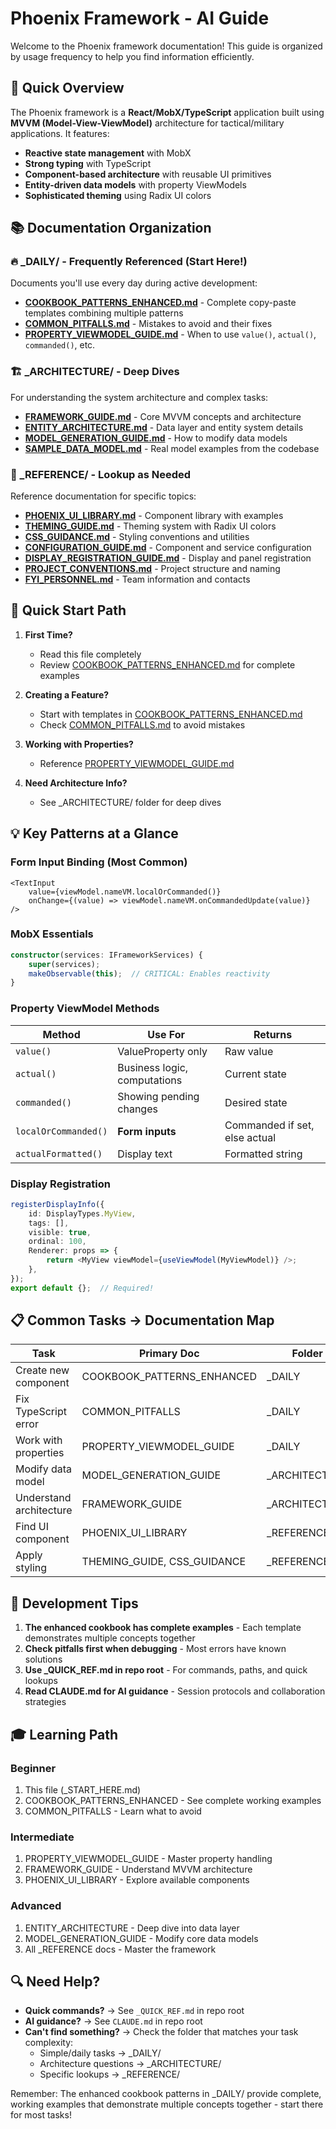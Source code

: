 # Phoenix Framework - AI Guide

Welcome to the Phoenix framework documentation! This guide is organized by usage frequency to help you find information efficiently.

## 🎯 Quick Overview

The Phoenix framework is a **React/MobX/TypeScript** application built using **MVVM (Model-View-ViewModel)** architecture for tactical/military applications. It features:

- **Reactive state management** with MobX
- **Strong typing** with TypeScript  
- **Component-based architecture** with reusable UI primitives
- **Entity-driven data models** with property ViewModels
- **Sophisticated theming** using Radix UI colors

## 📚 Documentation Organization

### 🔥 _DAILY/ - Frequently Referenced (Start Here!)
Documents you'll use every day during active development:

- **[COOKBOOK_PATTERNS_ENHANCED.md](_DAILY/COOKBOOK_PATTERNS_ENHANCED.md)** - Complete copy-paste templates combining multiple patterns
- **[COMMON_PITFALLS.md](_DAILY/COMMON_PITFALLS.md)** - Mistakes to avoid and their fixes
- **[PROPERTY_VIEWMODEL_GUIDE.md](_DAILY/PROPERTY_VIEWMODEL_GUIDE.md)** - When to use `value()`, `actual()`, `commanded()`, etc.

### 🏗️ _ARCHITECTURE/ - Deep Dives
For understanding the system architecture and complex tasks:

- **[FRAMEWORK_GUIDE.md](_ARCHITECTURE/FRAMEWORK_GUIDE.md)** - Core MVVM concepts and architecture
- **[ENTITY_ARCHITECTURE.md](_ARCHITECTURE/ENTITY_ARCHITECTURE.md)** - Data layer and entity system details
- **[MODEL_GENERATION_GUIDE.md](_ARCHITECTURE/MODEL_GENERATION_GUIDE.md)** - How to modify data models
- **[SAMPLE_DATA_MODEL.md](_ARCHITECTURE/SAMPLE_DATA_MODEL.md)** - Real model examples from the codebase

### 📖 _REFERENCE/ - Lookup as Needed
Reference documentation for specific topics:

- **[PHOENIX_UI_LIBRARY.md](_REFERENCE/PHOENIX_UI_LIBRARY.md)** - Component library with examples
- **[THEMING_GUIDE.md](_REFERENCE/THEMING_GUIDE.md)** - Theming system with Radix UI colors
- **[CSS_GUIDANCE.md](_REFERENCE/CSS_GUIDANCE.md)** - Styling conventions and utilities
- **[CONFIGURATION_GUIDE.md](_REFERENCE/CONFIGURATION_GUIDE.md)** - Component and service configuration
- **[DISPLAY_REGISTRATION_GUIDE.md](_REFERENCE/DISPLAY_REGISTRATION_GUIDE.md)** - Display and panel registration
- **[PROJECT_CONVENTIONS.md](_REFERENCE/PROJECT_CONVENTIONS.md)** - Project structure and naming
- **[FYI_PERSONNEL.md](_REFERENCE/FYI_PERSONNEL.md)** - Team information and contacts

## 🚀 Quick Start Path

1. **First Time?** 
   - Read this file completely
   - Review [COOKBOOK_PATTERNS_ENHANCED.md](_DAILY/COOKBOOK_PATTERNS_ENHANCED.md) for complete examples

2. **Creating a Feature?**
   - Start with templates in [COOKBOOK_PATTERNS_ENHANCED.md](_DAILY/COOKBOOK_PATTERNS_ENHANCED.md)
   - Check [COMMON_PITFALLS.md](_DAILY/COMMON_PITFALLS.md) to avoid mistakes

3. **Working with Properties?**
   - Reference [PROPERTY_VIEWMODEL_GUIDE.md](_DAILY/PROPERTY_VIEWMODEL_GUIDE.md)

4. **Need Architecture Info?**
   - See _ARCHITECTURE/ folder for deep dives

## 💡 Key Patterns at a Glance

### Form Input Binding (Most Common)
```tsx
<TextInput
    value={viewModel.nameVM.localOrCommanded()}
    onChange={(value) => viewModel.nameVM.onCommandedUpdate(value)}
/>
```

### MobX Essentials
```typescript
constructor(services: IFrameworkServices) {
    super(services);
    makeObservable(this);  // CRITICAL: Enables reactivity
}
```

### Property ViewModel Methods
| Method | Use For | Returns |
|--------|---------|---------|
| `value()` | ValueProperty only | Raw value |
| `actual()` | Business logic, computations | Current state |
| `commanded()` | Showing pending changes | Desired state |
| `localOrCommanded()` | **Form inputs** | Commanded if set, else actual |
| `actualFormatted()` | Display text | Formatted string |

### Display Registration
```typescript
registerDisplayInfo({
    id: DisplayTypes.MyView,
    tags: [],
    visible: true,
    ordinal: 100,
    Renderer: props => {
        return <MyView viewModel={useViewModel(MyViewModel)} />;
    },
});
export default {};  // Required!
```

## 📋 Common Tasks → Documentation Map

| Task | Primary Doc | Folder |
|------|------------|--------|
| Create new component | COOKBOOK_PATTERNS_ENHANCED | _DAILY |
| Fix TypeScript error | COMMON_PITFALLS | _DAILY |
| Work with properties | PROPERTY_VIEWMODEL_GUIDE | _DAILY |
| Modify data model | MODEL_GENERATION_GUIDE | _ARCHITECTURE |
| Understand architecture | FRAMEWORK_GUIDE | _ARCHITECTURE |
| Find UI component | PHOENIX_UI_LIBRARY | _REFERENCE |
| Apply styling | THEMING_GUIDE, CSS_GUIDANCE | _REFERENCE |

## 🔧 Development Tips

1. **The enhanced cookbook has complete examples** - Each template demonstrates multiple concepts together
2. **Check pitfalls first when debugging** - Most errors have known solutions
3. **Use _QUICK_REF.md in repo root** - For commands, paths, and quick lookups
4. **Read CLAUDE.md for AI guidance** - Session protocols and collaboration strategies

## 🎓 Learning Path

### Beginner
1. This file (_START_HERE.md)
2. COOKBOOK_PATTERNS_ENHANCED - See complete working examples
3. COMMON_PITFALLS - Learn what to avoid

### Intermediate
1. PROPERTY_VIEWMODEL_GUIDE - Master property handling
2. FRAMEWORK_GUIDE - Understand MVVM architecture
3. PHOENIX_UI_LIBRARY - Explore available components

### Advanced
1. ENTITY_ARCHITECTURE - Deep dive into data layer
2. MODEL_GENERATION_GUIDE - Modify core data models
3. All _REFERENCE docs - Master the framework

## 🔍 Need Help?

- **Quick commands?** → See `_QUICK_REF.md` in repo root
- **AI guidance?** → See `CLAUDE.md` in repo root
- **Can't find something?** → Check the folder that matches your task complexity:
  - Simple/daily tasks → _DAILY/
  - Architecture questions → _ARCHITECTURE/
  - Specific lookups → _REFERENCE/

Remember: The enhanced cookbook patterns in _DAILY/ provide complete, working examples that demonstrate multiple concepts together - start there for most tasks!